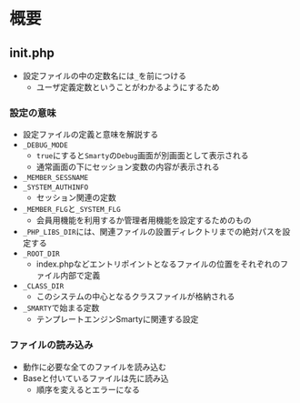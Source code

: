 # 概要

## init.php

* 設定ファイルの中の定数名には` _ `を前につける
    * ユーザ定義定数ということがわかるようにするため

### 設定の意味

* 設定ファイルの定義と意味を解説する
* `_DEBUG_MODE`
    * `true`にすると`Smarty`の`Debug`画面が別画面として表示される
    * 通常画面の下にセッション変数の内容が表示される
* `_MEMBER_SESSNAME`
* `_SYSTEM_AUTHINFO`
    * セッション関連の定数
* `_MEMBER_FLG`と`_SYSTEM_FLG`
    * 会員用機能を利用するか管理者用機能を設定するためのもの
* `_PHP_LIBS_DIR`には、関連ファイルの設置ディレクトリまでの絶対パスを設定する
* `_ROOT_DIR`
    * index.phpなどエントリポイントとなるファイルの位置をそれぞれのファイル内部で定義
* `_CLASS_DIR`
    * このシステムの中心となるクラスファイルが格納される
* `_SMARTY`で始まる定数
    * テンプレートエンジンSmartyに関連する設定
    
### ファイルの読み込み

* 動作に必要な全てのファイルを読み込む
* Baseと付いているファイルは先に読み込
    * 順序を変えるとエラーになる
